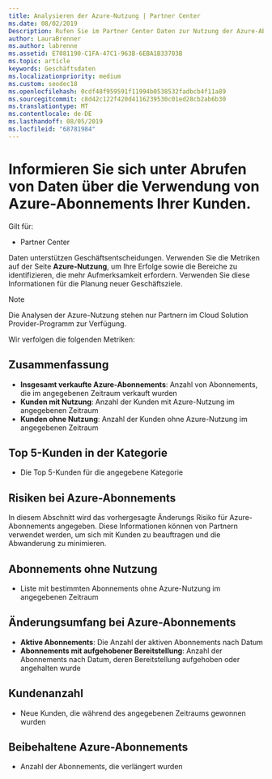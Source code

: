 ```yaml
---
title: Analysieren der Azure-Nutzung | Partner Center
ms.date: 08/02/2019
Description: Rufen Sie im Partner Center Daten zur Nutzung der Azure-Abonnements Ihrer Kunden ab.
author: LauraBrenner
ms.author: labrenne
ms.assetid: E7081190-C1FA-47C1-963B-6EBA1B33703B
ms.topic: article
keywords: Geschäftsdaten
ms.localizationpriority: medium
ms.custom: seodec18
ms.openlocfilehash: 0cdf48f959591f11994b0538532fadbcb4f11a89
ms.sourcegitcommit: c8d42c122f420d4116239530c01ed28cb2ab6b30
ms.translationtype: MT
ms.contentlocale: de-DE
ms.lasthandoff: 08/05/2019
ms.locfileid: "68781984"
---
```

# <a name="get-data-about-the-usage-of-your-customers-azure-subscriptions"></a>Informieren Sie sich unter Abrufen von Daten über die Verwendung von Azure-Abonnements Ihrer Kunden.

Gilt für:

- Partner Center

Daten unterstützen Geschäftsentscheidungen. Verwenden Sie die Metriken auf der Seite **Azure-Nutzung**, um Ihre Erfolge sowie die Bereiche zu identifizieren, die mehr Aufmerksamkeit erfordern. Verwenden Sie diese Informationen für die Planung neuer Geschäftsziele.

> [!NOTE]
> Die Analysen der Azure-Nutzung stehen nur Partnern im Cloud Solution Provider-Programm zur Verfügung.

Wir verfolgen die folgenden Metriken:

## <a name="summary"></a>Zusammenfassung

- **Insgesamt verkaufte Azure-Abonnements**: Anzahl von Abonnements, die im angegebenen Zeitraum verkauft wurden  
- **Kunden mit Nutzung**: Anzahl der Kunden mit Azure-Nutzung im angegebenen Zeitraum  
- **Kunden ohne Nutzung**: Anzahl der Kunden ohne Azure-Nutzung im angegebenen Zeitraum  

## <a name="top-5-customers-in-category"></a>Top 5-Kunden in der Kategorie

- Die Top 5-Kunden für die angegebene Kategorie  

## <a name="azure-subscriptions-at-risk"></a>Risiken bei Azure-Abonnements

In diesem Abschnitt wird das vorhergesagte Änderungs Risiko für Azure-Abonnements angegeben. Diese Informationen können von Partnern verwendet werden, um sich mit Kunden zu beauftragen und die Abwanderung zu minimieren.

## <a name="subscriptions-without-usage"></a>Abonnements ohne Nutzung

- Liste mit bestimmten Abonnements ohne Azure-Nutzung im angegebenen Zeitraum  

## <a name="azure-subscription-churn"></a>Änderungsumfang bei Azure-Abonnements

- **Aktive Abonnements**: Die Anzahl der aktiven Abonnements nach Datum  
- **Abonnements mit aufgehobener Bereitstellung**: Anzahl der Abonnements nach Datum, deren Bereitstellung aufgehoben oder angehalten wurde  

## <a name="customer-count"></a>Kundenanzahl

- Neue Kunden, die während des angegebenen Zeitraums gewonnen wurden  

## <a name="azure-subscription-retention"></a>Beibehaltene Azure-Abonnements

- Anzahl der Abonnements, die verlängert wurden
